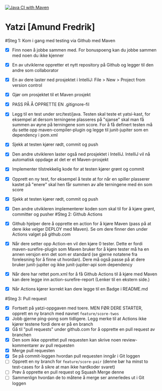 [![Java CI with Maven](https://github.com/Rikatob/YatziPairProg/actions/workflows/maven.yml/badge.svg)](https://github.com/Rikatob/YatziPairProg/actions/workflows/maven.yml)
# Yatzi  [Amund Fredrik]

#Steg 1: Kom i gang med testing via Github med Maven

* [x] Finn noen å jobbe sammen med. For bonuspoeng kan du jobbe sammen med noen du ikke kjenner
* [x] En av utviklerne oppretter et nytt repository på Github og legger til den andre som collaborator
* [x] En av dere laster ned prosjektet i IntelliJ: File > New > Project from version control
* [x] Gjør om prosjektet til et Maven prosjekt
* [x] PASS PÅ Å OPPRETTE EN .gitignore-fil
* [x] Legg til en test under src/test/java. Testen skal teste et yatsi-kast, for eksempel at dersom terningene plasseres på "sjanse" skal man få summen av øyne på terningene som score. For å få definert testen må du sette opp maven-compiler-plugin og legge til junit-jupiter som en dependency i pom.xml
* [x] Sjekk at testen kjører rødt, commit og push
* [x] Den andre utvikleren laster også ned prosjektet i IntelliJ. IntelliJ vil nå automatisk oppdage at det er et Maven-prosjekt
* [x] Implementer tilstrekkelig kode for at testen kjører grønt og commit
* [x] Opprett en ny test, for eksempel å teste at for når en spiller plasserer kastet på "enere" skal hen får summen av alle terningene med én som score
* [x] Sjekk at testen kjører rødt, commit og push
* [x] Den andre utvikleren implementerer koden som skal til for å kjøre grønt, committer og pusher
#Steg 2: Github Actions

* [x] Github hjelper dere å opprette en action for å kjøre Maven (pass på at dere ikke velger DEPLOY med Maven). Se om dere finner den under Actions valget på github.com
* [x] Når dere setter opp Action-en vil den kjøre 0 tester. Dette er fordi maven-surefire-plugin som Maven bruker for å kjøre tester må ha en annen versjon enn det som er standard (se gjerne notatene fra forelesning for å finne ut hvordan). Dere må også passe på at dere bruker junit-jupiter og ikke junit-jupiter-api som dependency
* [x] Når dere har rettet pom.xml for å få Github Actions til å kjøre med Maven kan dere legge inn action-surefire-report (Lenker til en ekstern side.)
* [x] Når Actions kjører korrekt kan dere legge til en Badge i README.md

#Steg 3: Pull request

* [x] Fortsett på yatzi-oppgaven med toere. MEN FØR DERE STARTER, opprett en ny branch med navnet `feature/score-twos`
* [x] Jobb gjerne ping-pong som tidligere. Legg merke til at Actions ikke kjører testene fordi dere er på en branch
* [x] Gå til "pull requests" under github.com for å opprette en pull request av branchen
* [x] Den som ikke opprettet pull requesten kan skrive noen review-kommentarer av pull requesten
* [x] Merge pull requesten
* [x] Se på commit-loggen hvordan pull requesten inngår i Git loggen
* [ ] Opprett en ny branch for `feature/score-pair` (denne bør ha minst to test-cases for å sikre at man ikke hardkoder svaret)
* [ ] Prøv å opprette en pull request og Squash Merge denne
* [ ] Sammenlign hvordan de to måtene å merge ser annerledes ut i Git loggen 

